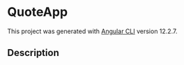 # QuoteApp

This project was generated with [Angular CLI](https://github.com/angular/angular-cli) version 12.2.7.

 ## Description